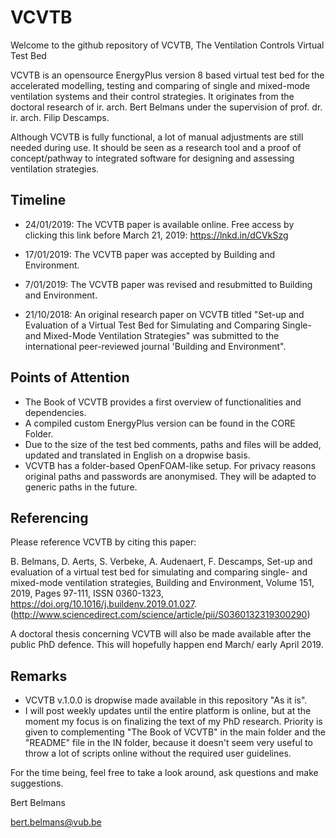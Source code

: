 # VCVTB
Welcome to the github repository of VCVTB, The Ventilation Controls Virtual Test Bed

VCVTB is an opensource EnergyPlus version 8 based virtual test bed for the accelerated modelling, testing and comparing of single and mixed-mode ventilation systems and their control strategies. It originates from the doctoral research of ir. arch. Bert Belmans under the supervision of prof. dr. ir. arch. Filip Descamps.

Although VCVTB is fully functional, a lot of manual adjustments are still needed during use. It should be seen as a research tool and a proof of concept/pathway to integrated software for designing and assessing ventilation strategies.

Timeline
--------------------------

- 24/01/2019: The VCVTB paper is available online. Free access by clicking this link before March 21, 2019: https://lnkd.in/dCVkSzg

- 17/01/2019: The VCVTB paper was accepted by Building and Environment.

- 7/01/2019: The VCVTB paper was revised and resubmitted to Building and Environment.

- 21/10/2018: An original research paper on VCVTB titled "Set-up and Evaluation of a Virtual Test Bed for Simulating and Comparing Single-and Mixed-Mode Ventilation Strategies" was submitted to the international peer-reviewed journal 'Building and Environment". 

Points of Attention
--------------------------

- The Book of VCVTB provides a first overview of functionalities and dependencies.
- A compiled custom EnergyPlus version can be found in the CORE Folder.
- Due to the size of the test bed comments, paths and files will be added, updated and translated in English on a dropwise basis.
- VCVTB has a folder-based OpenFOAM-like setup. For privacy reasons original paths and passwords are anonymised. They will be adapted to generic paths in the future.

Referencing
--------------------------

Please reference VCVTB by citing this paper:

B. Belmans, D. Aerts, S. Verbeke, A. Audenaert, F. Descamps,
Set-up and evaluation of a virtual test bed for simulating and comparing single- and mixed-mode ventilation strategies,
Building and Environment,
Volume 151,
2019,
Pages 97-111,
ISSN 0360-1323,
https://doi.org/10.1016/j.buildenv.2019.01.027.
(http://www.sciencedirect.com/science/article/pii/S0360132319300290)

A doctoral thesis concerning VCVTB will also be made available after the public PhD defence. This will hopefully happen end March/ early April 2019.

Remarks
--------------------------

- VCVTB v.1.0.0 is dropwise made available in this repository "As it is". 
- I will post weekly updates until the entire platform is online, but at the moment my focus is on finalizing the text of my PhD research. Priority is given to complementing "The Book of VCVTB" in the main folder and the "README" file in the IN folder, because it doesn't seem very useful to throw a lot of scripts online without the required user guidelines.

For the time being, feel free to take a look around, ask questions and make suggestions. 

Bert Belmans

bert.belmans@vub.be
